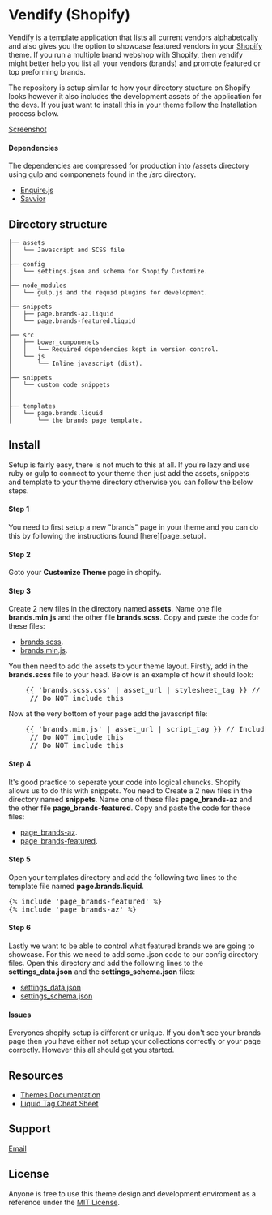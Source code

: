 <h1>Vendify (Shopify)</h1>

Vendify is a template application that lists all current vendors alphabetcally and also gives you the option to showcase featured vendors in your [Shopify](http//shopify.com) theme. If you run a multiple brand webshop with Shopify, then vendify might better help you list all your vendors (brands) and promote featured or top preforming brands. 

<p>
The repository is setup similar to how your directory stucture on Shopify looks however it also includes the development assets of the application for the devs. If you just want to install this in your theme follow the Installation process below.  
</p>

[Screenshot][screenshot]

<h4>Dependencies</h4>
The dependencies are compressed for production into /assets directory using gulp and componenets found in the /src directory.

- [Enquire.js](http://wicky.nillia.ms/enquire.js/)
- [Savvior](https://github.com/attila/savvior)


Directory structure
---------------
```
├── assets
│   └── Javascript and SCSS file
│
├── config
│   └── settings.json and schema for Shopify Customize.
│
├── node_modules
│   └── gulp.js and the requid plugins for development.
│
├── snippets
│   ├── page.brands-az.liquid
│   └── page.brands-featured.liquid
│
├── src
│   ├── bower_componenets
│   │   └── Required dependencies kept in version control.
│   └── js
│       └── Inline javascript (dist).
│
├── snippets
│   └── custom code snippets
│
│
├── templates
│   └── page.brands.liquid
│       └── the brands page template.
```

<h2>Install</h2>
Setup is fairly easy, there is not much to this at all. If you're lazy and use ruby or gulp to connect to your theme then just add the assets, snippets and template to your theme directory otherwise you can follow the below steps. 

<h4>Step 1</h4>
You need to first setup a new "brands" page in your theme and you can do this by following the instructions found [here][page_setup]. 

<h4>Step 2</h4>
Goto your <b>Customize Theme</b> page in shopify.

<h4>Step 3</h4>
Create 2 new files in the directory named <b>assets</b>. Name one file <b>brands.min.js</b> and the other file <b>brands.scss</b>. Copy and paste the code for these files:

- [brands.scss][brands_scss]. 
- [brands.min.js][brands_javascript].

You then need to add the assets to your theme layout. Firstly, add in the <b>brands.scss</b> file to your head. Below is an example of how it should look:

<pre>
	{{ 'brands.scss.css' | asset_url | stylesheet_tag }} // Include this
	</head> // Do NOT include this
</pre>	

Now at the very bottom of your page add the javascript file:
<pre>
	{{ 'brands.min.js' | asset_url | script_tag }} // Include this
	</body> // Do NOT include this
	</html> // Do NOT include this
</pre>	


<h4>Step 4</h4>
It's good practice to seperate your code into logical chuncks. Shopify allows us to do this with snippets. You need to Create a 2 new files in the directory named <b>snippets</b>. Name one of these files <b>page_brands-az</b> and the other file <b>page_brands-featured</b>. Copy and paste the code for these files:

- [page_brands-az][brands_az]. 
- [page_brands-featured][brands_featured]. 

<h4>Step 5</h4>
Open your templates directory and add the following two lines to the template file named <b>page.brands.liquid</b>.

<pre>
{% include 'page_brands-featured' %}
{% include 'page_brands-az' %}
</pre>

<h4>Step 6</h4>
Lastly we want to be able to control what featured brands we are going to showcase. For this we need to add some .json code to our config directory files. Open this directory and add the following lines to the <b>settings_data.json</b> and the <b>settings_schema.json</b> files:

- [settings_data.json][settings_data]
- [settings_schema.json][settings_json]

<h4>Issues</h4>
Everyones shopify setup is different or unique. If you don't see your brands page then you have either not setup your collections correctly or your page correctly. However this all should get you started. 

Resources
---------------------
- [Themes Documentation][1] 
- [Liquid Tag Cheat Sheet][2] 


Support
---------------------
[Email](mailto:nicos.savidis@gmail.com)

License
---------------------
Anyone is free to use this theme design and development enviroment as a reference under the [MIT License](LICENSE). 

[screenshot]: https://github.com/Panoply/vendify/blob/master/screenshot.png
[page_setup]: https://docs.shopify.com/manual/your-website/pages/create-page
[brands_scss]: https://github.com/Panoply/vendify/blob/master/assets/brands.scss
[brands_javascript]: https://github.com/Panoply/vendify/blob/master/assets/brands.min.js
[brands_az]: https://github.com/Panoply/vendify/blob/master/snippets/page_brands-az.liquid 
[brands_featured]: https://github.com/Panoply/vendify/blob/master/snippets/page_brands-featured.liquid
[settings_data]: https://github.com/Panoply/vendify/blob/master/config/settings_data.json
[settings_json]: https://github.com/Panoply/vendify/blob/master/config/settings_schema.json


[1]: http://docs.shopify.com/themes
[2]: https://github.com/Shopify/shopify_theme

